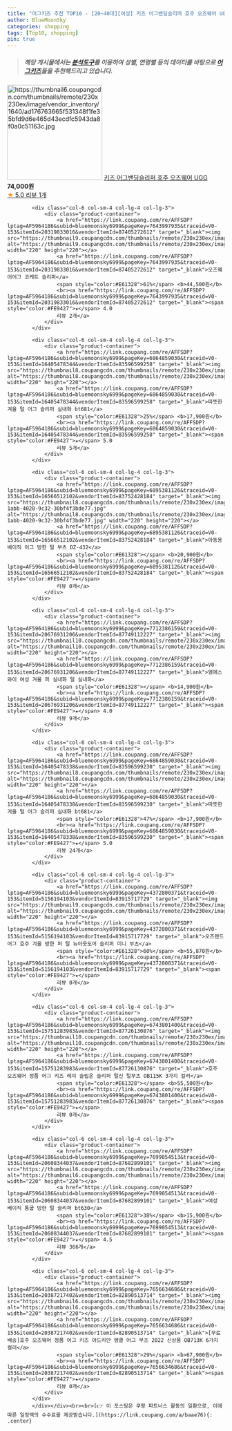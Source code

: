 ```yaml
---
title: "어그키즈 추천 TOP10 - [20~40대][여성] 키즈 어그밴딩슬리퍼 호주 오즈웨어 UGG"
author: BlueMoonSky
categories: shopping
tags: [Top10, shopping]
pin: true
---
```


> ##### 해당 게시물에서는 [**분석도구**](https://itemscout.io/)를 이용하여 **성별**, **연령별** 등의 데이터를 바탕으로 [**어그키즈**](https://link.coupang.com/a/baae76)들을 추천해드리고 있습니다.
<div class="container"><div class="row">
            <div class="col-6 col-sm-4 col-lg-4 col-lg-3">
                <div class="product-container">
                    <a href="https://link.coupang.com/re/AFFSDP?lptag=AF5964186&subid=bluemoonsky6999&pageKey=6957353426&traceid=V0-153&itemId=16924602841&vendorItemId=87388160292" target="_blank"><img src="https://thumbnail6.coupangcdn.com/thumbnails/remote/230x230ex/image/vendor_inventory/1640/ad176763665f531348f1fe35bfd9d6e465d43ecdfc5943da8f0a0c51163c.jpg" alt="https://thumbnail6.coupangcdn.com/thumbnails/remote/230x230ex/image/vendor_inventory/1640/ad176763665f531348f1fe35bfd9d6e465d43ecdfc5943da8f0a0c51163c.jpg" width="220" height="220"></a>
                    <a href="https://link.coupang.com/re/AFFSDP?lptag=AF5964186&subid=bluemoonsky6999&pageKey=6957353426&traceid=V0-153&itemId=16924602841&vendorItemId=87388160292" target="_blank">키즈 어그밴딩슬리퍼 호주 오즈웨어 UGG</a>
                    <span style="color:#E61328"></span> <b>74,000원</b>
                    <br><a href="https://link.coupang.com/re/AFFSDP?lptag=AF5964186&subid=bluemoonsky6999&pageKey=6957353426&traceid=V0-153&itemId=16924602841&vendorItemId=87388160292" target="_blank"><span style="color:#FE9427">★</span> 5.0
                    리뷰 1개</a>
                </div>
            </div>
            
            <div class="col-6 col-sm-4 col-lg-4 col-lg-3">
                <div class="product-container">
                    <a href="https://link.coupang.com/re/AFFSDP?lptag=AF5964186&subid=bluemoonsky6999&pageKey=7643997935&traceid=V0-153&itemId=20319833016&vendorItemId=87405272612" target="_blank"><img src="https://thumbnail9.coupangcdn.com/thumbnails/remote/230x230ex/image/vendor_inventory/c18f/3fd677a1c988d6b6d37e9ad1ce6820b10c4c811b8b3198ea73eb19f9fdfd.jpg" alt="https://thumbnail9.coupangcdn.com/thumbnails/remote/230x230ex/image/vendor_inventory/c18f/3fd677a1c988d6b6d37e9ad1ce6820b10c4c811b8b3198ea73eb19f9fdfd.jpg" width="220" height="220"></a>
                    <a href="https://link.coupang.com/re/AFFSDP?lptag=AF5964186&subid=bluemoonsky6999&pageKey=7643997935&traceid=V0-153&itemId=20319833016&vendorItemId=87405272612" target="_blank">오즈웨어어그 코케트 슬리퍼</a>
                    <span style="color:#E61328">61%</span> <b>44,500원</b>
                    <br><a href="https://link.coupang.com/re/AFFSDP?lptag=AF5964186&subid=bluemoonsky6999&pageKey=7643997935&traceid=V0-153&itemId=20319833016&vendorItemId=87405272612" target="_blank"><span style="color:#FE9427">★</span> 4.0
                    리뷰 2개</a>
                </div>
            </div>
            
            <div class="col-6 col-sm-4 col-lg-4 col-lg-3">
                <div class="product-container">
                    <a href="https://link.coupang.com/re/AFFSDP?lptag=AF5964186&subid=bluemoonsky6999&pageKey=6864859030&traceid=V0-153&itemId=16405478344&vendorItemId=83596599258" target="_blank"><img src="https://thumbnail8.coupangcdn.com/thumbnails/remote/230x230ex/image/vendor_inventory/75ea/0fcffa5415997c0a6b7e73845174abe4a9acb44479edb3b0512d03b84e1a.jpg" alt="https://thumbnail8.coupangcdn.com/thumbnails/remote/230x230ex/image/vendor_inventory/75ea/0fcffa5415997c0a6b7e73845174abe4a9acb44479edb3b0512d03b84e1a.jpg" width="220" height="220"></a>
                    <a href="https://link.coupang.com/re/AFFSDP?lptag=AF5964186&subid=bluemoonsky6999&pageKey=6864859030&traceid=V0-153&itemId=16405478344&vendorItemId=83596599258" target="_blank">따뜻한 겨울 털 어그 슬리퍼 실내화 bt681</a>
                    <span style="color:#E61328">25%</span> <b>17,900원</b>
                    <br><a href="https://link.coupang.com/re/AFFSDP?lptag=AF5964186&subid=bluemoonsky6999&pageKey=6864859030&traceid=V0-153&itemId=16405478344&vendorItemId=83596599258" target="_blank"><span style="color:#FE9427">★</span> 5.0
                    리뷰 5개</a>
                </div>
            </div>
            
            <div class="col-6 col-sm-4 col-lg-4 col-lg-3">
                <div class="product-container">
                    <a href="https://link.coupang.com/re/AFFSDP?lptag=AF5964186&subid=bluemoonsky6999&pageKey=6895381126&traceid=V0-153&itemId=16566512102&vendorItemId=83752428184" target="_blank"><img src="https://thumbnail8.coupangcdn.com/thumbnails/remote/230x230ex/image/retail/images/2022/11/05/12/7/a602b118-1abb-4020-9c32-30bf4f3bde77.jpg" alt="https://thumbnail8.coupangcdn.com/thumbnails/remote/230x230ex/image/retail/images/2022/11/05/12/7/a602b118-1abb-4020-9c32-30bf4f3bde77.jpg" width="220" height="220"></a>
                    <a href="https://link.coupang.com/re/AFFSDP?lptag=AF5964186&subid=bluemoonsky6999&pageKey=6895381126&traceid=V0-153&itemId=16566512102&vendorItemId=83752428184" target="_blank">아동용 베이직 어그 방한 털 부츠 DZ-432</a>
                    <span style="color:#E61328"></span> <b>20,900원</b>
                    <br><a href="https://link.coupang.com/re/AFFSDP?lptag=AF5964186&subid=bluemoonsky6999&pageKey=6895381126&traceid=V0-153&itemId=16566512102&vendorItemId=83752428184" target="_blank"><span style="color:#FE9427">★</span> 
                    리뷰 0개</a>
                </div>
            </div>
            
            <div class="col-6 col-sm-4 col-lg-4 col-lg-3">
                <div class="product-container">
                    <a href="https://link.coupang.com/re/AFFSDP?lptag=AF5964186&subid=bluemoonsky6999&pageKey=7712386159&traceid=V0-153&itemId=20676931206&vendorItemId=87749112227" target="_blank"><img src="https://thumbnail10.coupangcdn.com/thumbnails/remote/230x230ex/image/vendor_inventory/9f86/50e7440d186cd28c08e0c72315deba907b792a87690581487f8fb2fffbdb.jpg" alt="https://thumbnail10.coupangcdn.com/thumbnails/remote/230x230ex/image/vendor_inventory/9f86/50e7440d186cd28c08e0c72315deba907b792a87690581487f8fb2fffbdb.jpg" width="220" height="220"></a>
                    <a href="https://link.coupang.com/re/AFFSDP?lptag=AF5964186&subid=bluemoonsky6999&pageKey=7712386159&traceid=V0-153&itemId=20676931206&vendorItemId=87749112227" target="_blank">엠에스와이 여성 겨울 퍼 실내화 털 실내화</a>
                    <span style="color:#E61328"></span> <b>14,900원</b>
                    <br><a href="https://link.coupang.com/re/AFFSDP?lptag=AF5964186&subid=bluemoonsky6999&pageKey=7712386159&traceid=V0-153&itemId=20676931206&vendorItemId=87749112227" target="_blank"><span style="color:#FE9427">★</span> 4.0
                    리뷰 9개</a>
                </div>
            </div>
            
            <div class="col-6 col-sm-4 col-lg-4 col-lg-3">
                <div class="product-container">
                    <a href="https://link.coupang.com/re/AFFSDP?lptag=AF5964186&subid=bluemoonsky6999&pageKey=6864859030&traceid=V0-153&itemId=16405478338&vendorItemId=83596599230" target="_blank"><img src="https://thumbnail8.coupangcdn.com/thumbnails/remote/230x230ex/image/vendor_inventory/77af/d11c47831d4b43b2bb73abcc5dca197f45a2a1f859ffb5fff3bbaaf6e70a.jpg" alt="https://thumbnail8.coupangcdn.com/thumbnails/remote/230x230ex/image/vendor_inventory/77af/d11c47831d4b43b2bb73abcc5dca197f45a2a1f859ffb5fff3bbaaf6e70a.jpg" width="220" height="220"></a>
                    <a href="https://link.coupang.com/re/AFFSDP?lptag=AF5964186&subid=bluemoonsky6999&pageKey=6864859030&traceid=V0-153&itemId=16405478338&vendorItemId=83596599230" target="_blank">따뜻한 겨울 털 어그 슬리퍼 실내화 bt681</a>
                    <span style="color:#E61328">47%</span> <b>17,900원</b>
                    <br><a href="https://link.coupang.com/re/AFFSDP?lptag=AF5964186&subid=bluemoonsky6999&pageKey=6864859030&traceid=V0-153&itemId=16405478338&vendorItemId=83596599230" target="_blank"><span style="color:#FE9427">★</span> 5.0
                    리뷰 24개</a>
                </div>
            </div>
            
            <div class="col-6 col-sm-4 col-lg-4 col-lg-3">
                <div class="product-container">
                    <a href="https://link.coupang.com/re/AFFSDP?lptag=AF5964186&subid=bluemoonsky6999&pageKey=4372800371&traceid=V0-153&itemId=5156194103&vendorItemId=83915717729" target="_blank"><img src="https://thumbnail9.coupangcdn.com/thumbnails/remote/230x230ex/image/vendor_inventory/9c5c/78cb6ae6f902a7265a5fa77dbc0263ead4b2e2bfabfcf581c3c5859b1fbb.jpg" alt="https://thumbnail9.coupangcdn.com/thumbnails/remote/230x230ex/image/vendor_inventory/9c5c/78cb6ae6f902a7265a5fa77dbc0263ead4b2e2bfabfcf581c3c5859b1fbb.jpg" width="220" height="220"></a>
                    <a href="https://link.coupang.com/re/AFFSDP?lptag=AF5964186&subid=bluemoonsky6999&pageKey=4372800371&traceid=V0-153&itemId=5156194103&vendorItemId=83915717729" target="_blank">오즈랜드어그 호주 겨울 방한 퍼 털 뉴아웃도어 슬리퍼 미니 부츠</a>
                    <span style="color:#E61328">60%</span> <b>55,870원</b>
                    <br><a href="https://link.coupang.com/re/AFFSDP?lptag=AF5964186&subid=bluemoonsky6999&pageKey=4372800371&traceid=V0-153&itemId=5156194103&vendorItemId=83915717729" target="_blank"><span style="color:#FE9427">★</span> 
                    리뷰 0개</a>
                </div>
            </div>
            
            <div class="col-6 col-sm-4 col-lg-4 col-lg-3">
                <div class="product-container">
                    <a href="https://link.coupang.com/re/AFFSDP?lptag=AF5964186&subid=bluemoonsky6999&pageKey=6743801400&traceid=V0-153&itemId=15751283983&vendorItemId=87726130876" target="_blank"><img src="https://thumbnail10.coupangcdn.com/thumbnails/remote/230x230ex/image/vendor_inventory/7fb7/f3858962383d403c30f4ad8c45b9f47b4de1483b79924baa5a89fb7f8f10.jpg" alt="https://thumbnail10.coupangcdn.com/thumbnails/remote/230x230ex/image/vendor_inventory/7fb7/f3858962383d403c30f4ad8c45b9f47b4de1483b79924baa5a89fb7f8f10.jpg" width="220" height="220"></a>
                    <a href="https://link.coupang.com/re/AFFSDP?lptag=AF5964186&subid=bluemoonsky6999&pageKey=6743801400&traceid=V0-153&itemId=15751283983&vendorItemId=87726130876" target="_blank">호주 오즈웨어 정품 어그 키즈 레미 슬립온 슬리퍼 털신 털부츠 OB115K 3가지 컬러</a>
                    <span style="color:#E61328"></span> <b>55,500원</b>
                    <br><a href="https://link.coupang.com/re/AFFSDP?lptag=AF5964186&subid=bluemoonsky6999&pageKey=6743801400&traceid=V0-153&itemId=15751283983&vendorItemId=87726130876" target="_blank"><span style="color:#FE9427">★</span> 
                    리뷰 0개</a>
                </div>
            </div>
            
            <div class="col-6 col-sm-4 col-lg-4 col-lg-3">
                <div class="product-container">
                    <a href="https://link.coupang.com/re/AFFSDP?lptag=AF5964186&subid=bluemoonsky6999&pageKey=7699054513&traceid=V0-153&itemId=20608344037&vendorItemId=87682899101" target="_blank"><img src="https://thumbnail6.coupangcdn.com/thumbnails/remote/230x230ex/image/vendor_inventory/9fce/2f7679cedb0822d504293fe1dc0a22c31ceb226832f4fe5792f24b0dc23d.jpg" alt="https://thumbnail6.coupangcdn.com/thumbnails/remote/230x230ex/image/vendor_inventory/9fce/2f7679cedb0822d504293fe1dc0a22c31ceb226832f4fe5792f24b0dc23d.jpg" width="220" height="220"></a>
                    <a href="https://link.coupang.com/re/AFFSDP?lptag=AF5964186&subid=bluemoonsky6999&pageKey=7699054513&traceid=V0-153&itemId=20608344037&vendorItemId=87682899101" target="_blank">여성 베이직 통굽 방한 털 슬리퍼 bt630</a>
                    <span style="color:#E61328">38%</span> <b>15,900원</b>
                    <br><a href="https://link.coupang.com/re/AFFSDP?lptag=AF5964186&subid=bluemoonsky6999&pageKey=7699054513&traceid=V0-153&itemId=20608344037&vendorItemId=87682899101" target="_blank"><span style="color:#FE9427">★</span> 4.5
                    리뷰 366개</a>
                </div>
            </div>
            
            <div class="col-6 col-sm-4 col-lg-4 col-lg-3">
                <div class="product-container">
                    <a href="https://link.coupang.com/re/AFFSDP?lptag=AF5964186&subid=bluemoonsky6999&pageKey=7656634686&traceid=V0-153&itemId=20387217402&vendorItemId=82890513714" target="_blank"><img src="https://thumbnail6.coupangcdn.com/thumbnails/remote/230x230ex/image/vendor_inventory/db45/5726ad3e1535429bdee877532a796438a75dd26b2169369d87a49163cf96.jpg" alt="https://thumbnail6.coupangcdn.com/thumbnails/remote/230x230ex/image/vendor_inventory/db45/5726ad3e1535429bdee877532a796438a75dd26b2169369d87a49163cf96.jpg" width="220" height="220"></a>
                    <a href="https://link.coupang.com/re/AFFSDP?lptag=AF5964186&subid=bluemoonsky6999&pageKey=7656634686&traceid=V0-153&itemId=20387217402&vendorItemId=82890513714" target="_blank">[무료배송]호주 오즈웨어 정품 어그 키즈 아드리안 앵클 어그 부츠 2022 신상품 OB713K 6가지 컬러</a>
                    <span style="color:#E61328">29%</span> <b>67,900원</b>
                    <br><a href="https://link.coupang.com/re/AFFSDP?lptag=AF5964186&subid=bluemoonsky6999&pageKey=7656634686&traceid=V0-153&itemId=20387217402&vendorItemId=82890513714" target="_blank"><span style="color:#FE9427">★</span> 
                    리뷰 0개</a>
                </div>
            </div>
            </div></div><br><br>[👉 이 포스팅은 쿠팡 파트너스 활동의 일환으로, 이에 따른 일정액의 수수료를 제공받습니다.](https://link.coupang.com/a/baae76){: .center}